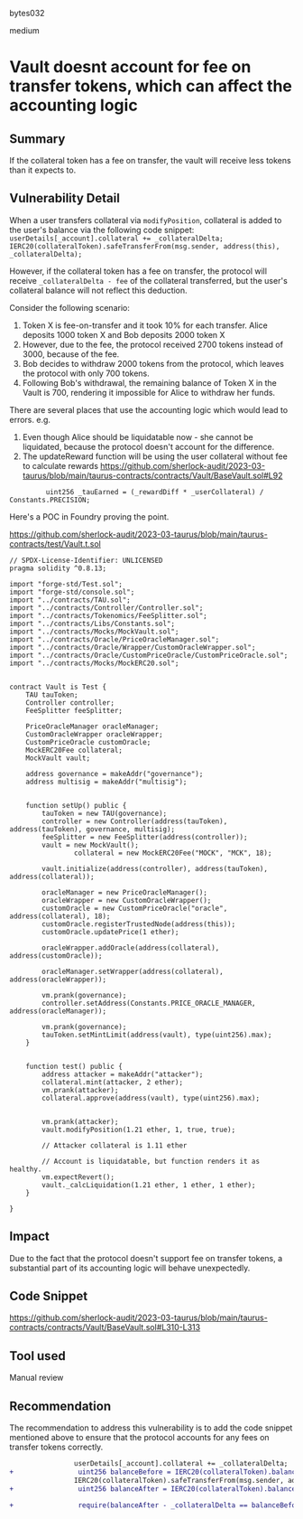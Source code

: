 bytes032

medium

# Vault doesnt account for fee on transfer tokens, which can affect the accounting logic

## Summary

If the collateral token has a fee on transfer, the vault will receive less tokens than it expects to.

## Vulnerability Detail
When a user transfers collateral via `modifyPosition`, collateral is added to the user's balance via the following code snippet:
`userDetails[_account].collateral += _collateralDelta; IERC20(collateralToken).safeTransferFrom(msg.sender, address(this), _collateralDelta);`

However, if the collateral token has a fee on transfer, the protocol will receive `_collateralDelta - fee` of the collateral transferred, but the user's collateral balance will not reflect this deduction.


Consider the following scenario:
1. Token X is fee-on-transfer and it took 10% for each transfer. Alice deposits 1000 token X and Bob deposits 2000 token X
2. However, due to the fee, the protocol received 2700 tokens instead of 3000, because of the fee.
3. Bob decides to withdraw 2000 tokens from the protocol, which leaves the protocol with only 700 tokens.
4. Following Bob's withdrawal, the remaining balance of Token X in the Vault is 700, rendering it impossible for Alice to withdraw her funds.

There are several places that use the accounting logic which would lead to errors. e.g.
1. Even though Alice should be liquidatable now - she cannot be liquidated, because the protocol doesn't account for the difference.
2. The updateReward function will be using the user collateral without fee to calculate rewards
   https://github.com/sherlock-audit/2023-03-taurus/blob/main/taurus-contracts/contracts/Vault/BaseVault.sol#L92

```solidity
         uint256 _tauEarned = (_rewardDiff * _userCollateral) / Constants.PRECISION;
```

Here's a POC in Foundry proving the point.

https://github.com/sherlock-audit/2023-03-taurus/blob/main/taurus-contracts/test/Vault.t.sol

```solidity
// SPDX-License-Identifier: UNLICENSED
pragma solidity ^0.8.13;

import "forge-std/Test.sol";
import "forge-std/console.sol";
import "../contracts/TAU.sol";
import "../contracts/Controller/Controller.sol";
import "../contracts/Tokenomics/FeeSplitter.sol";
import "../contracts/Libs/Constants.sol";
import "../contracts/Mocks/MockVault.sol";
import "../contracts/Oracle/PriceOracleManager.sol";
import "../contracts/Oracle/Wrapper/CustomOracleWrapper.sol";
import "../contracts/Oracle/CustomPriceOracle/CustomPriceOracle.sol";
import "../contracts/Mocks/MockERC20.sol";


contract Vault is Test {
    TAU tauToken;
    Controller controller; 
    FeeSplitter feeSplitter;

    PriceOracleManager oracleManager;
    CustomOracleWrapper oracleWrapper;
    CustomPriceOracle customOracle;
    MockERC20Fee collateral;
    MockVault vault;

    address governance = makeAddr("governance");
    address multisig = makeAddr("multisig");


    function setUp() public {
        tauToken = new TAU(governance);
        controller = new Controller(address(tauToken), address(tauToken), governance, multisig);
        feeSplitter = new FeeSplitter(address(controller));
        vault = new MockVault();
                collateral = new MockERC20Fee("MOCK", "MCK", 18);

        vault.initialize(address(controller), address(tauToken), address(collateral));

        oracleManager = new PriceOracleManager();
        oracleWrapper = new CustomOracleWrapper();
        customOracle = new CustomPriceOracle("oracle", address(collateral), 18);
        customOracle.registerTrustedNode(address(this));
        customOracle.updatePrice(1 ether);

        oracleWrapper.addOracle(address(collateral), address(customOracle));

        oracleManager.setWrapper(address(collateral), address(oracleWrapper));

        vm.prank(governance);
        controller.setAddress(Constants.PRICE_ORACLE_MANAGER, address(oracleManager));

        vm.prank(governance);
        tauToken.setMintLimit(address(vault), type(uint256).max);
    }


    function test() public {
        address attacker = makeAddr("attacker");
        collateral.mint(attacker, 2 ether);
        vm.prank(attacker);
        collateral.approve(address(vault), type(uint256).max);
        
        
        vm.prank(attacker);
        vault.modifyPosition(1.21 ether, 1, true, true);

        // Attacker collateral is 1.11 ether
        
        // Account is liquidatable, but function renders it as healthy.
        vm.expectRevert();
        vault._calcLiquidation(1.21 ether, 1 ether, 1 ether);
    }

}
```

## Impact

Due to the fact that the protocol doesn't support fee on transfer tokens, a substantial part of its accounting logic will behave unexpectedly.

## Code Snippet
https://github.com/sherlock-audit/2023-03-taurus/blob/main/taurus-contracts/contracts/Vault/BaseVault.sol#L310-L313

## Tool used
Manual review

## Recommendation

The recommendation to address this vulnerability is to add the code snippet mentioned above to ensure that the protocol accounts for any fees on transfer tokens correctly.

```diff
                userDetails[_account].collateral += _collateralDelta;
+                uint256 balanceBefore = IERC20(collateralToken).balanceOf(address.this);
                IERC20(collateralToken).safeTransferFrom(msg.sender, address(this), _collateralDelta);
+                uint256 balanceAfter = IERC20(collateralToken).balanceOf(address.this);

+                require(balanceAfter - _collateralDelta == balanceBefore);
```

